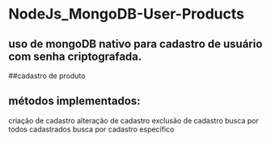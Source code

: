 # NodeJs_MongoDB-User-Products

## uso de mongoDB nativo para cadastro de usuário com senha criptografada.
##cadastro de produto
## métodos implementados: 
criação de cadastro
alteração de cadastro
exclusão de cadastro
busca por todos cadastrados
busca por cadastro específico